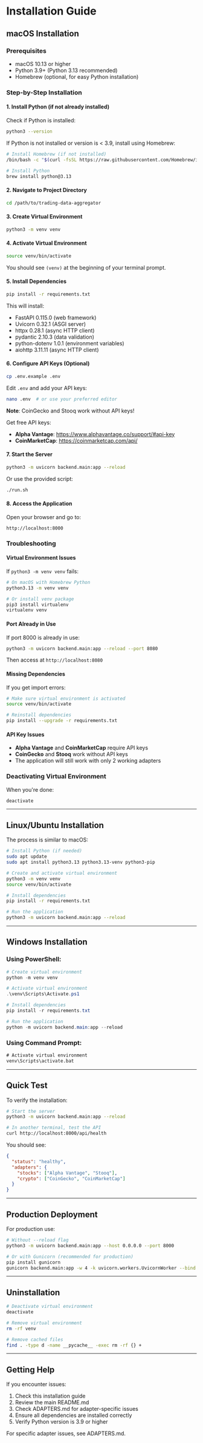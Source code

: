 # Installation Guide

## macOS Installation

### Prerequisites

- macOS 10.13 or higher
- Python 3.9+ (Python 3.13 recommended)
- Homebrew (optional, for easy Python installation)

### Step-by-Step Installation

#### 1. Install Python (if not already installed)

Check if Python is installed:
```bash
python3 --version
```

If Python is not installed or version is < 3.9, install using Homebrew:
```bash
# Install Homebrew (if not installed)
/bin/bash -c "$(curl -fsSL https://raw.githubusercontent.com/Homebrew/install/HEAD/install.sh)"

# Install Python
brew install python@3.13
```

#### 2. Navigate to Project Directory

```bash
cd /path/to/trading-data-aggregator
```

#### 3. Create Virtual Environment

```bash
python3 -m venv venv
```

#### 4. Activate Virtual Environment

```bash
source venv/bin/activate
```

You should see `(venv)` at the beginning of your terminal prompt.

#### 5. Install Dependencies

```bash
pip install -r requirements.txt
```

This will install:
- FastAPI 0.115.0 (web framework)
- Uvicorn 0.32.1 (ASGI server)
- httpx 0.28.1 (async HTTP client)
- pydantic 2.10.3 (data validation)
- python-dotenv 1.0.1 (environment variables)
- aiohttp 3.11.11 (async HTTP client)

#### 6. Configure API Keys (Optional)

```bash
cp .env.example .env
```

Edit `.env` and add your API keys:
```bash
nano .env  # or use your preferred editor
```

**Note**: CoinGecko and Stooq work without API keys!

Get free API keys:
- **Alpha Vantage**: https://www.alphavantage.co/support/#api-key
- **CoinMarketCap**: https://coinmarketcap.com/api/

#### 7. Start the Server

```bash
python3 -m uvicorn backend.main:app --reload
```

Or use the provided script:
```bash
./run.sh
```

#### 8. Access the Application

Open your browser and go to:
```
http://localhost:8000
```

### Troubleshooting

#### Virtual Environment Issues

If `python3 -m venv venv` fails:
```bash
# On macOS with Homebrew Python
python3.13 -m venv venv

# Or install venv package
pip3 install virtualenv
virtualenv venv
```

#### Port Already in Use

If port 8000 is already in use:
```bash
python3 -m uvicorn backend.main:app --reload --port 8080
```

Then access at `http://localhost:8080`

#### Missing Dependencies

If you get import errors:
```bash
# Make sure virtual environment is activated
source venv/bin/activate

# Reinstall dependencies
pip install --upgrade -r requirements.txt
```

#### API Key Issues

- **Alpha Vantage** and **CoinMarketCap** require API keys
- **CoinGecko** and **Stooq** work without API keys
- The application will still work with only 2 working adapters

### Deactivating Virtual Environment

When you're done:
```bash
deactivate
```

---

## Linux/Ubuntu Installation

The process is similar to macOS:

```bash
# Install Python (if needed)
sudo apt update
sudo apt install python3.13 python3.13-venv python3-pip

# Create and activate virtual environment
python3 -m venv venv
source venv/bin/activate

# Install dependencies
pip install -r requirements.txt

# Run the application
python3 -m uvicorn backend.main:app --reload
```

---

## Windows Installation

### Using PowerShell:

```powershell
# Create virtual environment
python -m venv venv

# Activate virtual environment
.\venv\Scripts\Activate.ps1

# Install dependencies
pip install -r requirements.txt

# Run the application
python -m uvicorn backend.main:app --reload
```

### Using Command Prompt:

```cmd
# Activate virtual environment
venv\Scripts\activate.bat
```

---

## Quick Test

To verify the installation:

```bash
# Start the server
python3 -m uvicorn backend.main:app --reload

# In another terminal, test the API
curl http://localhost:8000/api/health
```

You should see:
```json
{
  "status": "healthy",
  "adapters": {
    "stocks": ["Alpha Vantage", "Stooq"],
    "crypto": ["CoinGecko", "CoinMarketCap"]
  }
}
```

---

## Production Deployment

For production use:

```bash
# Without --reload flag
python3 -m uvicorn backend.main:app --host 0.0.0.0 --port 8000

# Or with Gunicorn (recommended for production)
pip install gunicorn
gunicorn backend.main:app -w 4 -k uvicorn.workers.UvicornWorker --bind 0.0.0.0:8000
```

---

## Uninstallation

```bash
# Deactivate virtual environment
deactivate

# Remove virtual environment
rm -rf venv

# Remove cached files
find . -type d -name __pycache__ -exec rm -rf {} +
```

---

## Getting Help

If you encounter issues:

1. Check this installation guide
2. Review the main README.md
3. Check ADAPTERS.md for adapter-specific issues
4. Ensure all dependencies are installed correctly
5. Verify Python version is 3.9 or higher

For specific adapter issues, see ADAPTERS.md.
